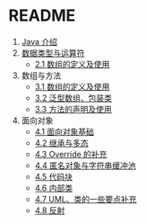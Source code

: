 # README

1. [Java 介绍](./01-Java介绍.textbundle/text.md)
2. [数据类型与运算符](./02-数据类型与运算符.textbundle/text.md)
    * [2.1 数组的定义及使用](./02-01-String类.textbundle/text.md)
3. 数组与方法 
    * [3.1 数组的定义及使用](./03-01-数组的定义及使用.textbundle/text.md)
    * [3.2 泛型数组、包装类](./03-02-泛型数组-包装类.textbundle/text.md)
    * [3.3 方法的声明及使用](./03-03-方法的声明及使用.textbundle/text.md)
4. 面向对象
    * [4.1 面向对象基础](./04-01-面向对象基础.textbundle/text.md)
    * [4.2 继承与多态](./04-02-继承与多态.textbundle/text.md)
    * [4.3 Override 的补充](./04-03-Override的补充.textbundle/text.md)
    * [4.4 匿名对象与字符串缓冲池](./04-04-匿名对象与字符串缓冲池.textbundle/text.md)
    * [4.5 代码块](./04-05-代码块.textbundle/text.md)
    * [4.6 内部类](./04-06-内部类.textbundle/text.md)
    * [4.7 UML、类的一些要点补充](./04-07-UML-类的一些要点补充.textbundle/text.md)
    * [4.8 反射](./04-08-反射.textbundle/text.md)
